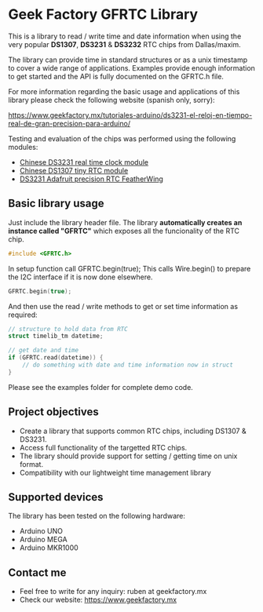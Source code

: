 # Geek Factory GFRTC Library #

This is a library to read / write time and date information when using the very popular __DS1307__, __DS3231__ & __DS3232__ RTC chips from Dallas/maxim.

The library can provide time in standard structures or as a unix timestamp to cover a wide range of applications. Examples provide enough information to get started and the API is fully documented on the GFRTC.h file.

For more information regarding the basic usage and applications of this library please check the following website (spanish only, sorry):

https://www.geekfactory.mx/tutoriales-arduino/ds3231-el-reloj-en-tiempo-real-de-gran-precision-para-arduino/

Testing and evaluation of the chips was performed using the following modules:

* [Chinese DS3231 real time clock module](https://www.geekfactory.mx/tienda/modulos/generales/ds3231-modulo-reloj-en-tiempo-real-rtc/)
* [Chinese DS1307 tiny RTC module](https://www.geekfactory.mx/tienda/modulos/generales/ds1307-modulo-tiny-rtc-reloj-en-tiempo-real/)
* [DS3231 Adafruit precision RTC FeatherWing](https://www.geekfactory.mx/tienda/tarjetas/feather/adafruit-ds3231-precision-rtc-featherwing/)

## Basic library usage ##

Just include the library header file. The library **automatically creates an instance called "GFRTC"** which exposes all the funcionality of the RTC chip.

```cpp
#include <GFRTC.h>
```

In setup function call GFRTC.begin(true); This calls Wire.begin() to prepare the I2C interface if it is now done elsewhere.

```cpp
GFRTC.begin(true);
```

And then use the read / write methods to get or set time information as required:

```cpp
// structure to hold data from RTC
struct timelib_tm datetime;

// get date and time
if (GFRTC.read(datetime)) {
    // do something with date and time information now in struct
}
```

Please see the examples folder for complete demo code.

## Project objectives ##

* Create a library that supports common RTC chips, including DS1307 & DS3231.
* Access full functionality of the targetted RTC chips.
* The library should provide support for setting / getting time on unix format.
* Compatibility with our lightweight time management library

## Supported devices ##

The library has been tested on the following hardware:

* Arduino UNO
* Arduino MEGA
* Arduino MKR1000

## Contact me ##

* Feel free to write for any inquiry: ruben at geekfactory.mx 
* Check our website: https://www.geekfactory.mx
